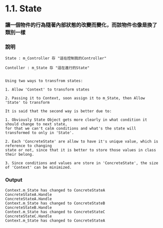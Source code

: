 # 1.1. State

### 讓一個物件的行為隨著內部狀態的改變而變化，而該物件也像是換了類別一樣

### 說明

    State : m_Controller 存 "這在控制我的Controller"

    Contoller : m_State 存 "這在進行的State"

    
    Using two ways to transfrom states:
    
    1. Allow 'Context' to transform states

    2. Passing it to Context, soon assign it to m_State, then Allow 'State' to transform
    
    It is said that the second way is better due to:

    1. Obviously State Object gets more clearly in what condition it should change to next state,
    for that we can't calm conditions and what's the state will transformed to only in 'State'.

    2. Each 'ConcreteState' are allow to have it's unique value, which is reference to changing 
    state or not, since that it is better to store those values in class their belong.

    3. Since conditions and values are store in 'ConcreteState', the size of 'Context' can be minimized.
    

### Output

    Context.m_State has changed to ConcreteStateA
    ConcreteStateA.Handle
    ConcreteStateA.Handle
    Context.m_State has changed to ConcreteStateB
    ConcreteStateB.Handle
    Context.m_State has changed to ConcreteStateC
    ConcreteStateC.Handle
    Context.m_State has changed to ConcreteStateA
